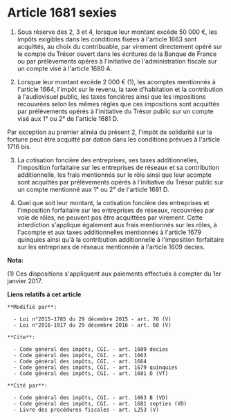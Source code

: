 # Article 1681 sexies

1. Sous réserve des 2, 3 et 4, lorsque leur montant excède 50 000 €, les impôts exigibles dans les conditions fixées à
l'article 1663 sont acquittés, au choix du contribuable, par virement directement opéré sur le compte du Trésor ouvert dans
les écritures de la Banque de France ou par prélèvements opérés à l'initiative de l'administration fiscale sur un compte visé
à l'article 1680 A. 

2. Lorsque leur montant excède 2 000 € (1), les acomptes mentionnés à l'article 1664, l'impôt sur le revenu, la taxe
d'habitation et la contribution à l'audiovisuel public, les taxes foncières ainsi que les impositions recouvrées selon les
mêmes règles que ces impositions sont acquittés par prélèvements opérés à l'initiative du Trésor public sur un compte visé
aux 1° ou 2° de l'article 1681 D. 

Par exception au premier alinéa du présent 2, l'impôt de solidarité sur la fortune peut être acquitté par dation dans les
conditions prévues à l'article 1716 bis.

3. La cotisation foncière des entreprises, ses taxes additionnelles, l'imposition forfaitaire sur les entreprises de réseaux
et sa contribution additionnelle, les frais mentionnés sur le rôle ainsi que leur acompte sont acquittés par prélèvements
opérés à l'initiative du Trésor public sur un compte mentionné aux 1° ou 2° de l'article 1681 D. 

4. Quel que soit leur montant, la cotisation foncière des entreprises et l'imposition forfaitaire sur les entreprises de
réseaux, recouvrées par voie de rôles, ne peuvent pas être acquittées par virement. Cette interdiction s'applique également
aux frais mentionnés sur les rôles, à l'acompte et aux taxes additionnelles mentionnés à l'article 1679 quinquies ainsi qu'à
la contribution additionnelle à l'imposition forfaitaire sur les entreprises de réseaux mentionnée à l'article 1609 decies.

**Nota:**

(1) Ces dispositions s'appliquent aux paiements effectués à compter du 1er janvier 2017.

**Liens relatifs à cet article**

	**Modifié par**:

	  - Loi n°2015-1785 du 29 décembre 2015 - art. 76 (V)
	  - Loi n°2016-1917 du 29 décembre 2016 - art. 60 (V)

	**Cite**:

	  - Code général des impôts, CGI. - art. 1609 decies
	  - Code général des impôts, CGI. - art. 1663
	  - Code général des impôts, CGI. - art. 1664
	  - Code général des impôts, CGI. - art. 1679 quinquies
	  - Code général des impôts, CGI. - art. 1681 D (VT)

	**Cité par**:

	  - Code général des impôts, CGI. - art. 1663 B (VD)
	  - Code général des impôts, CGI. - art. 1681 septies (VD)
	  - Livre des procédures fiscales - art. L253 (V)
